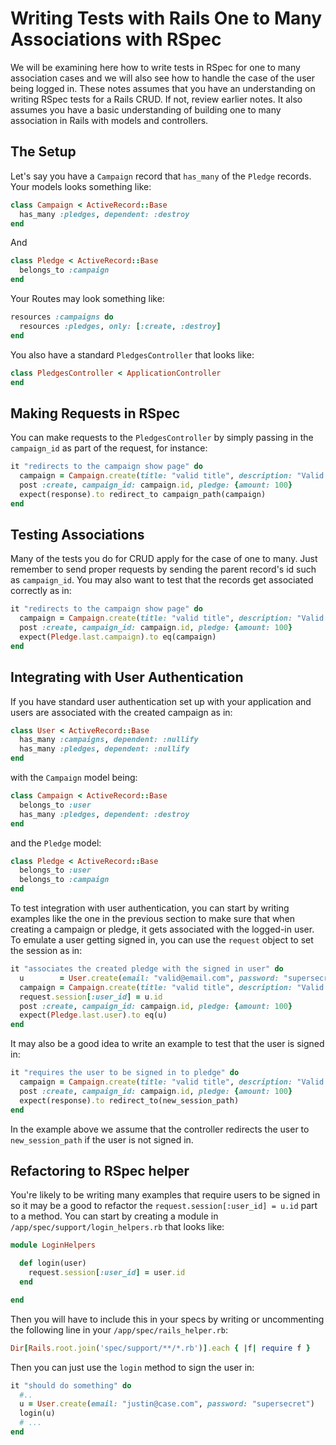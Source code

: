 # Writing Tests with Rails One to Many Associations with RSpec
We will be examining here how to write tests in RSpec for one to many association cases and we will also see how to handle the case of the user being logged in. These notes assumes that you have an understanding on writing RSpec tests for a Rails CRUD. If not, review earlier notes. It also assumes you have a basic understanding of building one to many association in Rails with models and controllers.

## The Setup
Let's say you have a `Campaign` record that `has_many` of the `Pledge` records. Your models looks something like:
```ruby
class Campaign < ActiveRecord::Base
  has_many :pledges, dependent: :destroy
end
```
And
```ruby
class Pledge < ActiveRecord::Base
  belongs_to :campaign
end
```
Your Routes may look something like:
```ruby
resources :campaigns do
  resources :pledges, only: [:create, :destroy]
end
```
You also have a standard `PledgesController` that looks like:
```ruby
class PledgesController < ApplicationController
end
```

## Making Requests in RSpec
You can make requests to the `PledgesController` by simply passing in the `campaign_id` as part of the request, for instance:
```ruby
it "redirects to the campaign show page" do
  campaign = Campaign.create(title: "valid title", description: "Valid description", goal: 10000)
  post :create, campaign_id: campaign.id, pledge: {amount: 100}
  expect(response).to redirect_to campaign_path(campaign)
end
```

## Testing Associations
Many of the tests you do for CRUD apply for the case of one to many. Just remember to send proper requests by sending the parent record's id such as `campaign_id`. You may also want to test that the records get associated correctly as in:
```ruby
it "redirects to the campaign show page" do
  campaign = Campaign.create(title: "valid title", description: "Valid description", goal: 10000)
  post :create, campaign_id: campaign.id, pledge: {amount: 100}
  expect(Pledge.last.campaign).to eq(campaign)
end
```

## Integrating with User Authentication
If you have standard user authentication set up with your application and users are associated with the created campaign as in:
```ruby
class User < ActiveRecord::Base
  has_many :campaigns, dependent: :nullify
  has_many :pledges, dependent: :nullify
end
```
with the `Campaign` model being:
```ruby
class Campaign < ActiveRecord::Base
  belongs_to :user
  has_many :pledges, dependent: :destroy
end
```
and the `Pledge` model:
```ruby
class Pledge < ActiveRecord::Base
  belongs_to :user
  belongs_to :campaign
end
```
To test integration with user authentication, you can start by writing examples like the one in the previous section to make sure that when creating a campaign or pledge, it gets associated with the logged-in user. To emulate a user getting signed in, you can use the `request` object to set the session as in:
```ruby
it "associates the created pledge with the signed in user" do
  u        = User.create(email: "valid@email.com", password: "supersecret")
  campaign = Campaign.create(title: "valid title", description: "Valid description", goal: 10000)
  request.session[:user_id] = u.id
  post :create, campaign_id: campaign.id, pledge: {amount: 100}
  expect(Pledge.last.user).to eq(u)
end
```
It may also be a good idea to write an example to test that the user is signed in:
```ruby
it "requires the user to be signed in to pledge" do
  campaign = Campaign.create(title: "valid title", description: "Valid description", goal: 10000)
  post :create, campaign_id: campaign.id, pledge: {amount: 100}
  expect(response).to redirect_to(new_session_path)
end
```
In the example above we assume that the controller redirects the user to `new_session_path` if the user is not signed in.

## Refactoring to RSpec helper
You're likely to be writing many examples that require users to be signed in so it may be a good to refactor the `request.session[:user_id] = u.id` part to a method. You can start by creating a module in `/app/spec/support/login_helpers.rb` that looks like:
```ruby
module LoginHelpers

  def login(user)
    request.session[:user_id] = user.id
  end

end
```
Then you will have to include this in your specs by writing or uncommenting the following line in your `/app/spec/rails_helper.rb`:
```ruby
Dir[Rails.root.join('spec/support/**/*.rb')].each { |f| require f }
```
Then you can just use the `login` method to sign the user in:
```ruby
it "should do something" do
  #..
  u = User.create(email: "justin@case.com", password: "supersecret")
  login(u)
  # ...
end
```
